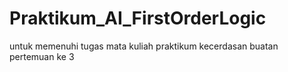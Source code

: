 # Praktikum_AI_FirstOrderLogic
untuk memenuhi tugas mata kuliah praktikum kecerdasan buatan pertemuan ke 3
